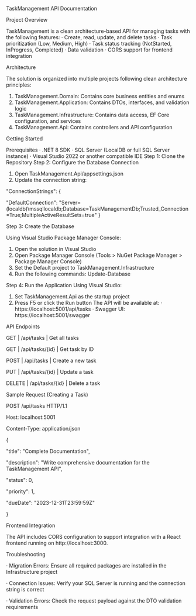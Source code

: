 TaskManagement API Documentation

Project Overview

TaskManagement is a clean architecture-based API for managing tasks with the following features:
·	Create, read, update, and delete tasks
·	Task prioritization (Low, Medium, High)
·	Task status tracking (NotStarted, InProgress, Completed)
·	Data validation
·	CORS support for frontend integration

Architecture

The solution is organized into multiple projects following clean architecture principles:
1.	TaskManagement.Domain: Contains core business entities and enums
2.	TaskManagement.Application: Contains DTOs, interfaces, and validation logic
3.	TaskManagement.Infrastructure: Contains data access, EF Core configuration, and services
4.	TaskManagement.Api: Contains controllers and API configuration

Getting Started

Prerequisites
·	.NET 8 SDK
·	SQL Server (LocalDB or full SQL Server instance)
·	Visual Studio 2022 or another compatible IDE
Step 1: Clone the Repository
Step 2: Configure the Database Connection
1.	Open TaskManagement.Api/appsettings.json
2.	Update the connection string:

"ConnectionStrings": {

  "DefaultConnection": "Server=(localdb)\\mssqllocaldb;Database=TaskManagementDb;Trusted_Connection=True;MultipleActiveResultSets=true"
}

Step 3: Create the Database

Using Visual Studio Package Manager Console:
1.	Open the solution in Visual Studio
2.	Open Package Manager Console (Tools > NuGet Package Manager > Package Manager Console)
3.	Set the Default project to TaskManagement.Infrastructure
4.	Run the following commands:
Update-Database

Step 4: Run the Application
Using Visual Studio:
1.	Set TaskManagement.Api as the startup project
2.	Press F5 or click the Run button
The API will be available at:
·	https://localhost:5001/api/tasks 
·	Swagger UI: https://localhost:5001/swagger

API Endpoints

 GET    | /api/tasks | Get all tasks 
 
 GET    | /api/tasks/{id} | Get task by ID 
 
POST   | /api/tasks | Create a new task

PUT    | /api/tasks/{id} | Update a task

DELETE | /api/tasks/{id} | Delete a task 


Sample Request (Creating a Task)

POST /api/tasks HTTP/1.1

Host: localhost:5001

Content-Type: application/json


{

  "title": "Complete Documentation",
  
  "description": "Write comprehensive documentation for the TaskManagement API",
  
  "status": 0,
  
  "priority": 1,
  
  "dueDate": "2023-12-31T23:59:59Z"
  
}


Frontend Integration

The API includes CORS configuration to support integration with a React frontend running on http://localhost:3000.

Troubleshooting

·	Migration Errors: Ensure all required packages are installed in the Infrastructure project

·	Connection Issues: Verify your SQL Server is running and the connection string is correct

·	Validation Errors: Check the request payload against the DTO validation requirements


